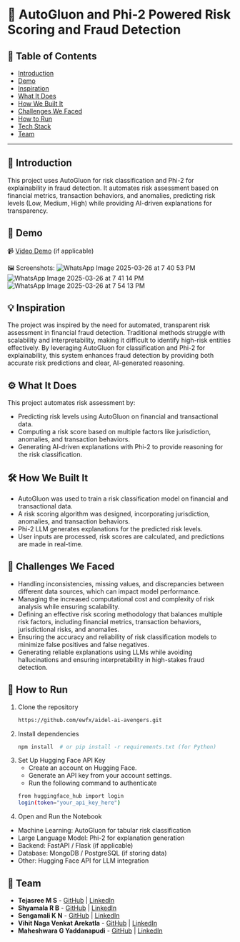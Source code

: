 # 🚀 AutoGluon and Phi-2 Powered Risk Scoring and Fraud Detection

## 📌 Table of Contents
- [Introduction](#introduction)
- [Demo](#demo)
- [Inspiration](#inspiration)
- [What It Does](#what-it-does)
- [How We Built It](#how-we-built-it)
- [Challenges We Faced](#challenges-we-faced)
- [How to Run](#how-to-run)
- [Tech Stack](#tech-stack)
- [Team](#team)

---

## 🎯 Introduction
This project uses AutoGluon for risk classification and Phi-2 for explainability in fraud detection. It automates risk assessment based on financial metrics, transaction behaviors, and anomalies, predicting risk levels (Low, Medium, High) while providing AI-driven explanations for transparency.

## 🎥 Demo
📹 [Video Demo](https://drive.google.com/file/d/1uVtJ9kL1aUr2wH6f77PlQ7GiWZn1UBHq/view?usp=sharing) (if applicable)  

🖼️ Screenshots:
![WhatsApp Image 2025-03-26 at 7 40 53 PM](https://github.com/user-attachments/assets/dfce44d0-cba9-47cc-a5d8-18d464859720)
![WhatsApp Image 2025-03-26 at 7 41 14 PM](https://github.com/user-attachments/assets/45363822-2550-4e52-bec8-1f1343a64e9d)
![WhatsApp Image 2025-03-26 at 7 54 13 PM](https://github.com/user-attachments/assets/23b1ee01-68b6-4f60-8781-19168bbf95d0)

## 💡 Inspiration
The project was inspired by the need for automated, transparent risk assessment in financial fraud detection. Traditional methods struggle with scalability and interpretability, making it difficult to identify high-risk entities effectively. By leveraging AutoGluon for classification and Phi-2 for explainability, this system enhances fraud detection by providing both accurate risk predictions and clear, AI-generated reasoning.

## ⚙️ What It Does
This project automates risk assessment by:
- Predicting risk levels using AutoGluon on financial and transactional data.
- Computing a risk score based on multiple factors like jurisdiction, anomalies, and transaction behaviors.
- Generating AI-driven explanations with Phi-2 to provide reasoning for the risk classification.

## 🛠️ How We Built It
- AutoGluon was used to train a risk classification model on financial and transactional data.
- A risk scoring algorithm was designed, incorporating jurisdiction, anomalies, and transaction behaviors.
- Phi-2 LLM generates explanations for the predicted risk levels.
- User inputs are processed, risk scores are calculated, and predictions are made in real-time.

## 🚧 Challenges We Faced
- Handling inconsistencies, missing values, and discrepancies between different data sources, which can impact model performance.
- Managing the increased computational cost and complexity of risk analysis while ensuring scalability.
- Defining an effective risk scoring methodology that balances multiple risk factors, including financial metrics, transaction behaviors, jurisdictional risks, and anomalies.
- Ensuring the accuracy and reliability of risk classification models to minimize false positives and false negatives.
- Generating reliable explanations using LLMs while avoiding hallucinations and ensuring interpretability in high-stakes fraud detection.

## 🏃 How to Run
1. Clone the repository  
   ```sh
   https://github.com/ewfx/aidel-ai-avengers.git
   ```
2. Install dependencies  
   ```sh
   npm install  # or pip install -r requirements.txt (for Python)
   ```
3. Set Up Hugging Face API Key
   - Create an account on Hugging Face.
   - Generate an API key from your account settings.
   - Run the following command to authenticate
   ```sh
   from huggingface_hub import login
   login(token="your_api_key_here")
   ```
4. Open and Run the Notebook
- Machine Learning: AutoGluon for tabular risk classification
- Large Language Model: Phi-2 for explanation generation
- Backend: FastAPI / Flask (if applicable)
- Database: MongoDB / PostgreSQL (if storing data)
- Other: Hugging Face API for LLM integration

## 👥 Team
- **Tejasree M S** - [GitHub](https://github.com/tejasree1505) | [LinkedIn](#)
- **Shyamala R B** - [GitHub](https://github.com/rbshyamala) | [LinkedIn](#)
- **Sengamali K N** - [GitHub](https://github.com/) | [LinkedIn](#)
- **Vihit Naga Venkat Arekatla** - [GitHub](https://github.com/) | [LinkedIn](#)
- **Maheshwara G Yaddanapudi** - [GitHub](https://github.com/) | [LinkedIn](#)
